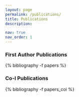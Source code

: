 ```yaml
---
layout: page
permalink: /publications/
title: Publications
description: 

nav: true
nav_order: 1
---
```

<!-- _pages/publications.md -->
<div class="publications">

<h3> First Author Publications </h3>
{% bibliography -f papers %}
<h3> Co-I Publications </h3>
{% bibliography -f papers_coi %}


